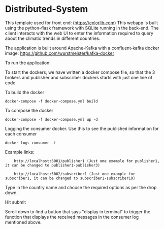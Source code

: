 # Distributed-System

This template used for front end: (https://colorlib.com)
This webapp is built using the python-flask framework with SQLite running in the back-end. 
The client interacts with the web UI to enter the information required to query about the climatic trends in different countries. 

The application is built around Apache-Kafka with a confluent-kafka docker image: https://github.com/wurstmeister/kafka-docker

To run the application:

To start the dockers, we have written a docker compose file, so that the 3 brokers and publisher and subscriber dockers starts with just one line of code


To build the docker

    docker-compose -f docker-compose.yml build

To compose the docker

    docker-compose -f docker-compose.yml up -d

Logging the consumer docker. Use this to see the published information for each consumer

  `docker logs consumer -f`

Example links:
        
        http://localhost:5001/publisher1 (Just one example for publisher1, it can be changed to publisher1-publisher3)
        
        http://localhost:5002/subscriber1 (Just one example for subscriber1, it can be changed to subscriber1-subscriber10)


Type in the country name and choose the required options as per the drop down.

Hit submit

Scroll down to find a button that says "display in terminal" to trigger the function that displays the received messages in the consumer log mentioned above.
